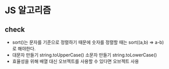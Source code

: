# JS 알고리즘

## check
- sort()는 문자를 기준으로 정렬하기 때문에 숫자를 정렬할 때는 sort((a,b) => a-b) 로 해야한다.
- 대문자 만들기 string.toUpperCase() 소문자 만들기 string.toLowerCase()
- 효율성을 위해 배열 대신 오브젝트를 사용할 수 있다면 오브젝트 사용

